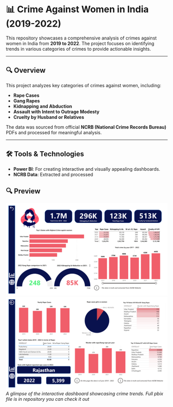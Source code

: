 # 📊 Crime Against Women in India (2019-2022)  

This repository showcases a comprehensive analysis of crimes against women in India from **2019 to 2022**. The project focuses on identifying trends in various categories of crimes to provide actionable insights.  

---

## 🔍 **Overview**  
This project analyzes key categories of crimes against women, including:  
- **Rape Cases**  
- **Gang Rapes**  
- **Kidnapping and Abduction**  
- **Assault with Intent to Outrage Modesty**  
- **Cruelty by Husband or Relatives**  

The data was sourced from official **NCRB (National Crime Records Bureau)** PDFs and processed for meaningful analysis.  

---

## 🛠️ **Tools & Technologies**  
- **Power BI**: For creating interactive and visually appealing dashboards.  
- **NCRB Data**: Extracted and processed

## 🔍 Preview  
![Dashboard Preview](p1.png)  
![Dashboard Preview](p2.png)  
*A glimpse of the interactive dashboard showcasing crime trends.*
*Full pbix file is in repository you can check it out*


